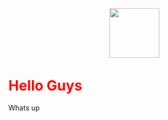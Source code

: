 <div>
<div id="header" align="center">
  <img src="https://media.giphy.com/media/M9gbBd9nbDrOTu1Mqx/giphy.gif" width="100"/>
</div>
  <h1 style="color:red;"> Hello Guys </h1>
  <p>Whats up</p>
<div>
